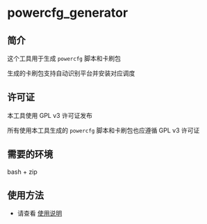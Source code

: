 # powercfg_generator

## 简介
这个工具用于生成 `powercfg` 脚本和卡刷包

生成的卡刷包支持自动识别平台并安装对应调度

## 许可证
本工具使用 GPL v3 许可证发布

所有使用本工具生成的 `powercfg` 脚本和卡刷包也应遵循 GPL v3 许可证

## 需要的环境
bash + zip

## 使用方法
- 请查看 [使用说明](guide/guide.md)
